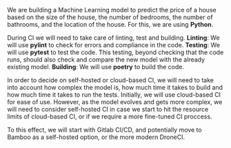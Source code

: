 We are building a Machine Learning model to predict the price of a house based on the size of the house, the number of bedrooms, the number of bathrooms, and the location of the house.
For this, we are using **Python**.

During CI we will need to take care of linting, test and building.
**Linting**: We will use **pylint** to check for errors and compliance in the code.
**Testing**: We will use **pytest** to test the code. This testing, beyond checking that the code runs, should also check and compare the new model with the already existing model.
**Building**: We will use **poetry** to build the code.

In order to decide on self-hosted or cloud-based CI, we will need to take into account how complex the model is, how much time it takes to build and how much time it takes to run the tests.
Initially, we will use cloud-based CI for ease of use. However, as the model evolves and gets more complex, we will need to consider self-hosted CI in case we start to hit the resource limits of cloud-based CI, or if we require a more fine-tuned CI proccess.

To this effect, we will start with Gitlab CI/CD, and potentially move to Bamboo as a self-hosted option, or the more modern DroneCI.